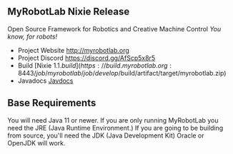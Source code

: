 ## MyRobotLab Nixie Release

Open Source Framework for Robotics and Creative Machine Control
  *You know, for robots!*

* Project Website http://myrobotlab.org 
* Project Discord https://discord.gg/AfScp5x8r5
* Build    [Nixie 1.1.$build](https://build.myrobotlab.org:8443/job/myrobotlab/job/develop/$build/artifact/target/myrobotlab.zip)
* Javadocs [Javdocs](https://build.myrobotlab.org:8443/job/myrobotlab/job/develop/$build/artifact/target/site/apidocs/org/myrobotlab/service/package-summary.html)
## Base Requirements

You will need Java 11 or newer.  If you are only running MyRobotLab you need the JRE (Java Runtime Environment.)  If you are going to be building from source, you'll need the JDK (Java Development Kit) Oracle or OpenJDK will work.
